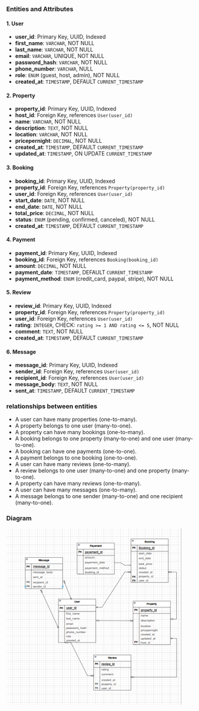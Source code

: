 ### Entities and Attributes

#### 1. User
- **user_id**: Primary Key, UUID, Indexed
- **first_name**: `VARCHAR`, NOT NULL
- **last_name**: `VARCHAR`, NOT NULL
- **email**: `VARCHAR`, UNIQUE, NOT NULL
- **password_hash**: `VARCHAR`, NOT NULL
- **phone_number**: `VARCHAR`, NULL
- **role**: `ENUM` (guest, host, admin), NOT NULL
- **created_at**: `TIMESTAMP`, DEFAULT `CURRENT_TIMESTAMP`


#### 2. Property
- **property_id**: Primary Key, UUID, Indexed
- **host_id**: Foreign Key, references `User(user_id)`
- **name**: `VARCHAR`, NOT NULL
- **description**: `TEXT`, NOT NULL
- **location**: `VARCHAR`, NOT NULL
- **pricepernight**: `DECIMAL`, NOT NULL
- **created_at**: `TIMESTAMP`, DEFAULT `CURRENT_TIMESTAMP`
- **updated_at**: `TIMESTAMP`, ON UPDATE `CURRENT_TIMESTAMP`


#### 3. Booking
- **booking_id**: Primary Key, UUID, Indexed
- **property_id**: Foreign Key, references `Property(property_id)`
- **user_id**: Foreign Key, references `User(user_id)`
- **start_date**: `DATE`, NOT NULL
- **end_date**: `DATE`, NOT NULL
- **total_price**: `DECIMAL`, NOT NULL
- **status**: `ENUM` (pending, confirmed, canceled), NOT NULL
- **created_at**: `TIMESTAMP`, DEFAULT `CURRENT_TIMESTAMP`


#### 4. Payment
- **payment_id**: Primary Key, UUID, Indexed
- **booking_id**: Foreign Key, references `Booking(booking_id)`
- **amount**: `DECIMAL`, NOT NULL
- **payment_date**: `TIMESTAMP`, DEFAULT `CURRENT_TIMESTAMP`
- **payment_method**: `ENUM` (credit_card, paypal, stripe), NOT NULL


#### 5. Review
- **review_id**: Primary Key, UUID, Indexed
- **property_id**: Foreign Key, references `Property(property_id)`
- **user_id**: Foreign Key, references `User(user_id)`
- **rating**: `INTEGER`, CHECK: `rating >= 1 AND rating <= 5`, NOT NULL
- **comment**: `TEXT`, NOT NULL
- **created_at**: `TIMESTAMP`, DEFAULT `CURRENT_TIMESTAMP`


#### 6. Message
- **message_id**: Primary Key, UUID, Indexed
- **sender_id**: Foreign Key, references `User(user_id)`
- **recipient_id**: Foreign Key, references `User(user_id)`
- **message_body**: `TEXT`, NOT NULL
- **sent_at**: `TIMESTAMP`, DEFAULT `CURRENT_TIMESTAMP`

### relationships between entities
- A user can have many properties (one-to-many).
- A property belongs to one user (many-to-one).
- A property can have many bookings (one-to-many).
- A booking belongs to one property (many-to-one) and one user (many-to-one).
- A booking can have one payments (one-to-one).
- A payment belongs to one booking (one-to-one).
- A user can have many reviews (one-to-many).
- A review belongs to one user (many-to-one) and one property (many-to-one).
- A property can have many reviews (one-to-many).
- A user can have many messages (one-to-many).
- A message belongs to one sender (many-to-one) and one recipient (many-to-one).


### Diagram 
![alt text](image-1.png)
